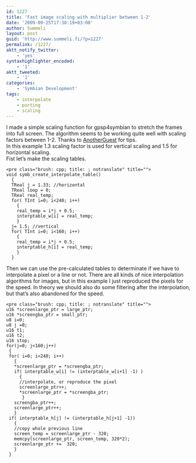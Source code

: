 ```yaml
---
id: 1227
title: 'Fast image scaling with multiplier between 1-2'
date: '2009-09-25T17:30:19+03:00'
author: Summeli
layout: post
guid: 'http://www.summeli.fi/?p=1227'
permalink: /1227/
aktt_notify_twitter:
    - 'yes'
syntaxhighlighter_encoded:
    - '1'
aktt_tweeted:
    - '1'
categories:
    - 'Symbian Development'
tags:
    - interpolate
    - porting
    - scaling
---
```


I made a simple scaling function for gpsp4symbian to stretch the frames into full screen. The algorithm seems to be working quite well with scaling factors between 1-2. Thanks to [AnotherGuest](http://anotherguest.se) for tips.  
In this example 1.3 scaling factor is used for vertical scaling and 1.5 for horizontal scaling.  
Fist let’s make the scaling tables.

```
<pre class="brush: cpp; title: ; notranslate" title="">
void symb_create_interpolate_table()
  {
  TReal j = 1.33; //horizontal
  TReal loop = 0;
  TReal real_temp;
  for( TInt i=0; i<240; i++)
    {
    real_temp = i*j + 0.5;
    interptable_w[i] = real_temp;
    }
  j= 1.5; //vertical
  for( TInt i=0; i<160; i++)
    {
    real_temp = i*j + 0.5;
    interptable_h[i] = real_temp;
    }
  }
```

Then we can use the pre-calculated tables to determinate if we have to interpolate a pixel or a line or not. There are all kinds of nice interpolation algorithms for images, but in this example I just reproduced the pixels for the speed. In theory we should also do some filtering after the interpolation, but that’s also abandoned for the speed.

```
<pre class="brush: cpp; title: ; notranslate" title="">
u16 *screenlarge_ptr = large_ptr;
u16 *screengba_ptr = small_ptr;
u8 i=0;
u8 j =0;
u16 t1;
u16 t2;
u16 stop;
for(j=0; j<160;j++)
 {
 for( i=0; i<240; i++)
   {
   *screenlarge_ptr = *screengba_ptr;
   if( interptable_w[i] != (interptable_w[i+1] -1) )
     {
     //interpolate, or reproduce the pixel
     screenlarge_ptr++;
     *screenlarge_ptr = *screengba_ptr;
      }
   screengba_ptr++;
   screenlarge_ptr++;
   }
 if( interptable_h[j] != (interptable_h[j+1] -1))
   {
   //copy whole previous line
   screen_temp = screenlarge_ptr - 320;
   memcpy(screenlarge_ptr, screen_temp, 320*2);
   screenlarge_ptr +=  320;
   }
 }
```
